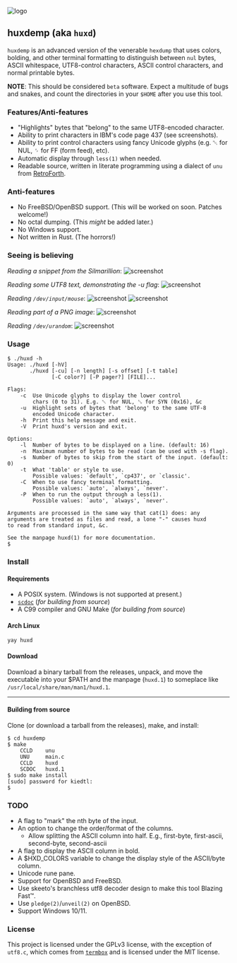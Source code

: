 ![logo](img/logo.png)

## huxdemp (aka `huxd`)

`huxdemp` is an advanced version of the venerable `hexdump` that uses
colors, bolding, and other terminal formatting to distinguish between `nul`
bytes, ASCII whitespace, UTF8-control characters, ASCII control characters,
and normal printable bytes.

**NOTE**: This should be considered `beta` software. Expect a multitude of
bugs and snakes, and count the directories in your `$HOME` after you use
this tool.

### Features/Anti-features

- "Highlights" bytes that "belong" to the same UTF8-encoded character.
- Ability to print characters in IBM's code page 437 (see screenshots).
- Ability to print control characters using fancy Unicode glyphs (e.g. ␀
  for NUL, ␌ for FF (form feed), etc).
- Automatic display through `less(1)` when needed.
- Readable source, written in literate programming using a dialect of `unu`
  from [RetroForth](https://forth.works/).

### Anti-features

- No FreeBSD/OpenBSD support. (This will be worked on soon. Patches welcome!)
- No octal dumping. (This *might* be added later.)
- No Windows support.
- Not written in Rust. (The horrors!)

### Seeing is believing

*Reading a snippet from the Silmarillion*:
![screenshot](img/silm.png)

*Reading some UTF8 text, demonstrating the -u flag*:
![screenshot](img/utf8.png)

*Reading `/dev/input/mouse`*:
![screenshot](img/mouse.png)
![screenshot](img/mouse2.png)

*Reading part of a PNG image*:
![screenshot](img/png.png)

*Reading `/dev/urandom`*:
![screenshot](img/rnd.png)

### Usage

```
$ ./huxd -h
Usage: ./huxd [-hV]
       ./huxd [-cu] [-n length] [-s offset] [-t table]
              [-C color?] [-P pager?] [FILE]...

Flags:
    -c  Use Unicode glyphs to display the lower control
        chars (0 to 31). E.g. ␀ for NUL, ␖ for SYN (0x16), &c
    -u  Highlight sets of bytes that 'belong' to the same UTF-8
        encoded Unicode character.
    -h  Print this help message and exit.
    -V  Print huxd's version and exit.

Options:
    -l  Number of bytes to be displayed on a line. (default: 16)
    -n  Maximum number of bytes to be read (can be used with -s flag).
    -s  Number of bytes to skip from the start of the input. (default: 0)
    -t  What 'table' or style to use.
        Possible values: `default', `cp437', or `classic'.
    -C  When to use fancy terminal formatting.
        Possible values: `auto', `always', `never'.
    -P  When to run the output through a less(1).
        Possible values: `auto', `always', `never'.

Arguments are processed in the same way that cat(1) does: any
arguments are treated as files and read, a lone "-" causes huxd
to read from standard input, &c.

See the manpage huxd(1) for more documentation.
$
```

### Install

#### Requirements

- A POSIX system. (Windows is not supported at present.)
- [`scdoc`](https://git.sr.ht/~sircmpwn/scdoc) (*for building from source*)
- A C99 compiler and GNU Make (*for building from source*)

#### Arch Linux

```
yay huxd
```

#### Download

Download a binary tarball from the releases, unpack, and move the
executable into your $PATH and the manpage (`huxd.1`) to someplace like
`/usr/local/share/man/man1/huxd.1`.

---

#### Building from source

Clone (or download a tarball from the releases), make, and install:

```
$ cd huxdemp
$ make
    CCLD    unu
    UNU     main.c
    CCLD    huxd
    SCDOC   huxd.1
$ sudo make install
[sudo] password for kiedtl:
$
```

### TODO

- A flag to "mark" the nth byte of the input.
- An option to change the order/format of the columns.
  - Allow splitting the ASCII column into half. E.g., first-byte, first-ascii,
    second-byte, second-ascii
- A flag to display the ASCII column in bold.
- A $HXD_COLORS variable to change the display style of the ASCII/byte column.
- Unicode rune pane.
- Support for OpenBSD and FreeBSD.
- Use skeeto's branchless utf8 decoder design to make this tool Blazing Fast™.
- Use `pledge(2)`/`unveil(2)` on OpenBSD.
- Support Windows 10/11.

### License

This project is licensed under the GPLv3 license, with the exception of
`utf8.c`, which comes from [`termbox`](https://github.com/nsf/termbox) and
is licensed under the MIT license.
